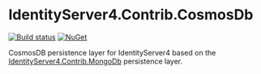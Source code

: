 # IdentityServer4.Contrib.CosmosDb

[![Build status](https://ci.appveyor.com/api/projects/status/k3jg95qotub42f5g?svg=true)](https://ci.appveyor.com/project/jnhaffey/identityserver4-contrib-cosmosdb)
[![NuGet](https://img.shields.io/nuget/vpre/identityserver4-contrib-cosmosdb.svg)](https://www.nuget.org/packages/identityserver4-contrib-cosmosdb/)

CosmosDB persistence layer for IdentityServer4 based on the [IdentityServer4.Contrib.MongoDb](https://github.com/diogodamiani/IdentityServer4.Contrib.MongoDB) persistence layer.